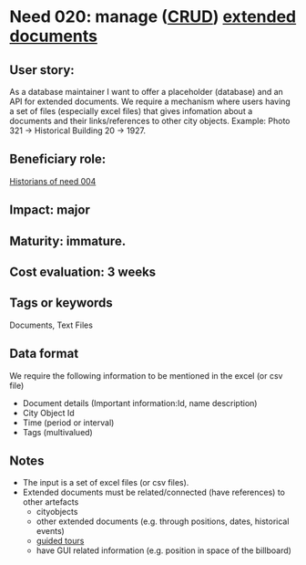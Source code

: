 # Need 020: manage ([CRUD](https://en.wikipedia.org/wiki/Create,_read,_update_and_delete)) [extended documents](https://github.com/MEPP-team/RICT/blob/master/Doc/Devel/Needs/Definitions.md#extended-document) 

## User story:
As a database maintainer I want to offer a placeholder (database) and an API for extended documents. We require a mechanism where users having a set of files (especially excel files) that gives infomation about a documents and their links/references to other city objects. Example: Photo 321 -> Historical Building 20 -> 1927. 

## Beneficiary role:
[Historians of need 004](https://github.com/MEPP-team/RICT/blob/master/Doc/Devel/Needs/Need004.md)

## Impact: major

## Maturity: immature.

## Cost evaluation: 3 weeks

## Tags or keywords
Documents, Text Files

## Data format
We require the following information to be mentioned in the excel (or csv file)
* Document details (Important information:Id, name description)
* City Object Id
* Time (period or interval)
* Tags (multivalued)


## Notes
 * The input is a set of excel files (or csv files).
 * Extended documents must be related/connected (have references) to other artefacts
    - cityobjects
    - other extended documents (e.g. through positions, dates, historical events)
    - [guided tours](https://github.com/MEPP-team/RICT/blob/master/Doc/Devel/Needs/Definitions.md#guided-tour)
    - have GUI related information (e.g. position in space of the billboard) 
